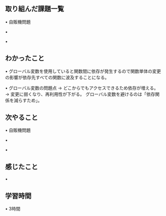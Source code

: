 ## 取り組んだ課題一覧
• 自販機問題


• 


• 


## わかったこと
• グローバル変数を使用していると関数間に依存が発生するので関数単体の変更の影響が依存先すべての関数に波及することになる。　　　



• グローバル変数の問題点
 → どこからでもアクセスできるため依存が増える。
 → 変更に弱くなり、再利用性が下がる。
グローバル変数を避けるのは「依存関係を減らすため」。


## 次やること
• 自販機問題


• 


• 

## 感じたこと
• 


## 学習時間
• 3時間